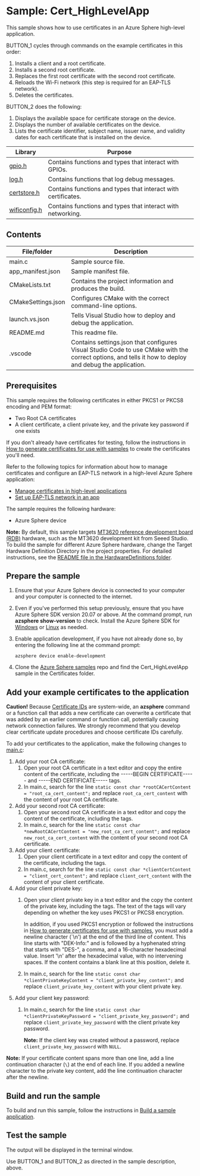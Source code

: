 # Sample: Cert_HighLevelApp

This sample shows how to use certificates in an Azure Sphere high-level application.

BUTTON_1 cycles through commands on the example certificates in this order:

1. Installs a client and a root certificate.
1. Installs a second root certificate.
1. Replaces the first root certificate with the second root certificate.
1. Reloads the Wi-Fi network (this step is required for an EAP-TLS network).
1. Deletes the certificates.

BUTTON_2 does the following:

1. Displays the available space for certificate storage on the device.
1. Displays the number of available certificates on the device.
1. Lists the certificate identifier, subject name, issuer name, and validity dates for each certificate that is installed on the device.

| Library | Purpose |
|---------|---------|
| [gpio.h](https://docs.microsoft.com/azure-sphere/reference/applibs-reference/applibs-gpio/gpio-overview) |Contains functions and types that interact with GPIOs.  |
| [log.h](https://docs.microsoft.com/azure-sphere/reference/applibs-reference/applibs-log/log-overview) | Contains functions that log debug messages. |
| [certstore.h](https://docs.microsoft.com/azure-sphere/reference/applibs-reference/applibs-certstore/certstore-overview) | Contains functions and types that interact with certificates. |
| [wificonfig.h](https://docs.microsoft.com/azure-sphere/reference/applibs-reference/applibs-wificonfig/wificonfig-overview) | Contains functions and types that interact with networking. |

## Contents

| File/folder | Description |
|-------------|-------------|
|   main.c    | Sample source file. |
| app_manifest.json |Sample manifest file. |
| CMakeLists.txt | Contains the project information and produces the build. |
| CMakeSettings.json| Configures CMake with the correct command-line options. |
|launch.vs.json |Tells Visual Studio how to deploy and debug the application.|
| README.md | This readme file. |
|.vscode |Contains settings.json that configures Visual Studio Code to use CMake with the correct options, and tells it how to deploy and debug the application. |

## Prerequisites

This sample requires the following certificates in either PKCS1 or PKCS8 encoding and PEM format:

- Two Root CA certificates
- A client certificate, a client private key, and the private key password if one exists 

If you don't already have certificates for testing, follow the instructions in [How to generate certificates for use with samples](get-certificates.md) to create the certificates you'll need.

Refer to the following topics for information about how to manage certificates and configure an EAP-TLS network in a high-level Azure Sphere application:

- [Manage certificates in high-level applications](https://docs.microsoft.com/azure-sphere/app-development/certstore)
- [Set up EAP-TLS network in an app](https://docs.microsoft.com/azure-sphere/network/eap-tls-app-setup)

The sample requires the following hardware:

- Azure Sphere device

**Note:** By default, this sample targets [MT3620 reference development board (RDB)](https://docs.microsoft.com/azure-sphere/hardware/mt3620-reference-board-design) hardware, such as the MT3620 development kit from Seeed Studio. To build the sample for different Azure Sphere hardware, change the Target Hardware Definition Directory in the project properties. For detailed instructions, see the [README file in the HardwareDefinitions folder](../../../HardwareDefinitions/README.md).

## Prepare the sample

1. Ensure that your Azure Sphere device is connected to your computer and your computer is connected to the internet.
1. Even if you've performed this setup previously, ensure that you have Azure Sphere SDK version 20.07 or above. At the command prompt, run **azsphere show-version** to check. Install the Azure Sphere SDK for [Windows](https://docs.microsoft.com/azure-sphere/install/install-sdk) or [Linux](https://docs.microsoft.com/azure-sphere/install/install-sdk-linux) as needed.
1. Enable application development, if you have not already done so, by entering the following line at the command prompt:

   `azsphere device enable-development`

1. Clone the [Azure Sphere samples](https://github.com/Azure/azure-sphere-samples) repo and find the Cert_HighLevelApp sample in the Certificates folder.

## Add your example certificates to the application

   **Caution!** Because [Certificate IDs](https://docs.microsoft.com/azure-sphere/app-development/certstore#certificate-ids) are system-wide, an **azsphere** command or a function call that adds a new certificate can overwrite a certificate that was added by an earlier 
   command or function call, potentially causing network connection failures. We strongly recommend that you develop clear certificate update procedures and choose 
   certificate IDs carefully.

To add your certificates to the application, make the following changes to [main.c](./main.c):

1. Add your root CA certificate:
   1. Open your root CA certificate in a text editor and copy the entire content of the certificate, including the -----BEGIN CERTIFICATE----- and -----END CERTIFICATE----- tags.
   1. In main.c, search for the line `static const char *rootCACertContent = "root_ca_cert_content";` and replace `root_ca_cert_content` with the content of your root CA certificate.
1. Add your second root CA certificate:
   1. Open your second root CA certificate in a text editor and copy the content of the certificate, including the tags.
   1. In main.c, search for the line `static const char *newRootCACertContent = "new_root_ca_cert_content";` and replace `new_root_ca_cert_content` with the content of your second root CA certificate.
1. Add your client certificate:
   1. Open your client certificate in a text editor and copy the content of the certificate, including the tags.
   1. In main.c, search for the line `static const char *clientCertContent = "client_cert_content";` and replace `client_cert_content` with the content of your client certificate.
1. Add your client private key:
   1. Open your client private key in a text editor and the copy the content of the private key, including the tags. The text of the tags will vary depending on whether the key uses PKCS1 or PKCS8 encryption.
   
      In addition, if you used PKCS1 encryption or followed the instructions in [How to generate certificates for use with samples](get-certificates.md), you must add a newline character (`\n') at the end of the third line of content. This line starts with "DEK-Info:" and is followed by a hyphenated string that starts with "DES-", a comma, and a 16-character hexadecimal value. Insert '\n' after the hexadecimal value, with no intervening spaces. If the content contains a blank line at this position, delete it.  
   1. In main.c, search for the line `static const char *clientPrivateKeyContent = "client_private_key_content";` and replace `client_private_key_content` with your client private key.
1. Add your client key password:
   1. In main.c, search for the line `static const char *clientPrivateKeyPassword = "client_private_key_password";` and replace `client_private_key_password` with the client private key password.

      **Note:** If the client key was created without a password, replace `client_private_key_password` with `NULL`.

**Note:** If your certificate content spans more than one line, add a line continuation character (`\`) at the end of each line. If you added a newline character to the private key content, add the line continuation character after the newline.

## Build and run the sample

To build and run this sample, follow the instructions in [Build a sample application](../../../BUILD_INSTRUCTIONS.md).

## Test the sample

The output will be displayed in the terminal window.

Use BUTTON_1 and BUTTON_2 as directed in the sample description, above.
